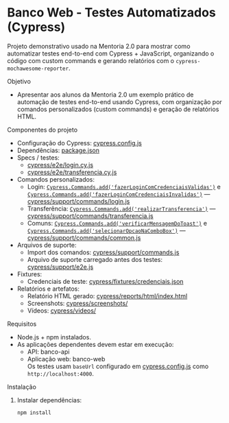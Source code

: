 # Banco Web - Testes Automatizados (Cypress)

Projeto demonstrativo usado na Mentoria 2.0 para mostrar como automatizar testes end-to-end com Cypress + JavaScript, organizando o código com custom commands e gerando relatórios com o `cypress-mochawesome-reporter`.

Objetivo
- Apresentar aos alunos da Mentoria 2.0 um exemplo prático de automação de testes end-to-end usando Cypress, com organização por comandos personalizados (custom commands) e geração de relatórios HTML.

Componentes do projeto
- Configuração do Cypress: [cypress.config.js](cypress.config.js)
- Dependências: [package.json](package.json)
- Specs / testes:
  - [cypress/e2e/login.cy.js](cypress/e2e/login.cy.js)
  - [cypress/e2e/transferencia.cy.js](cypress/e2e/transferencia.cy.js)
- Comandos personalizados:
  - Login: [`Cypress.Commands.add('fazerLoginComCredenciaisValidas')`](cypress/support/commands/login.js) e [`Cypress.Commands.add('fazerLoginComCredenciaisInvalidas')`](cypress/support/commands/login.js) — [cypress/support/commands/login.js](cypress/support/commands/login.js)
  - Transferência: [`Cypress.Commands.add('realizarTransferencia')`](cypress/support/commands/transferencia.js) — [cypress/support/commands/transferencia.js](cypress/support/commands/transferencia.js)
  - Comuns: [`Cypress.Commands.add('verificarMensagemDoToast')`](cypress/support/commands/common.js) e [`Cypress.Commands.add('selecionarOpcaoNaComboBox')`](cypress/support/commands/common.js) — [cypress/support/commands/common.js](cypress/support/commands/common.js)
- Arquivos de suporte:
  - Import dos comandos: [cypress/support/commands.js](cypress/support/commands.js)
  - Arquivo de suporte carregado antes dos testes: [cypress/support/e2e.js](cypress/support/e2e.js)
- Fixtures:
  - Credenciais de teste: [cypress/fixtures/credenciais.json](cypress/fixtures/credenciais.json)
- Relatórios e artefatos:
  - Relatório HTML gerado: [cypress/reports/html/index.html](cypress/reports/html/index.html)
  - Screenshots: [cypress/screenshots/](cypress/screenshots/)
  - Vídeos: [cypress/videos/](cypress/videos/)

Requisitos
- Node.js + npm instalados.
- As aplicações dependentes devem estar em execução:
  - API: banco-api
  - Aplicação web: banco-web  
  Os testes usam `baseUrl` configurado em [cypress.config.js](cypress.config.js) como `http://localhost:4000`.

Instalação
1. Instalar dependências:
   ```sh
   npm install
   ```